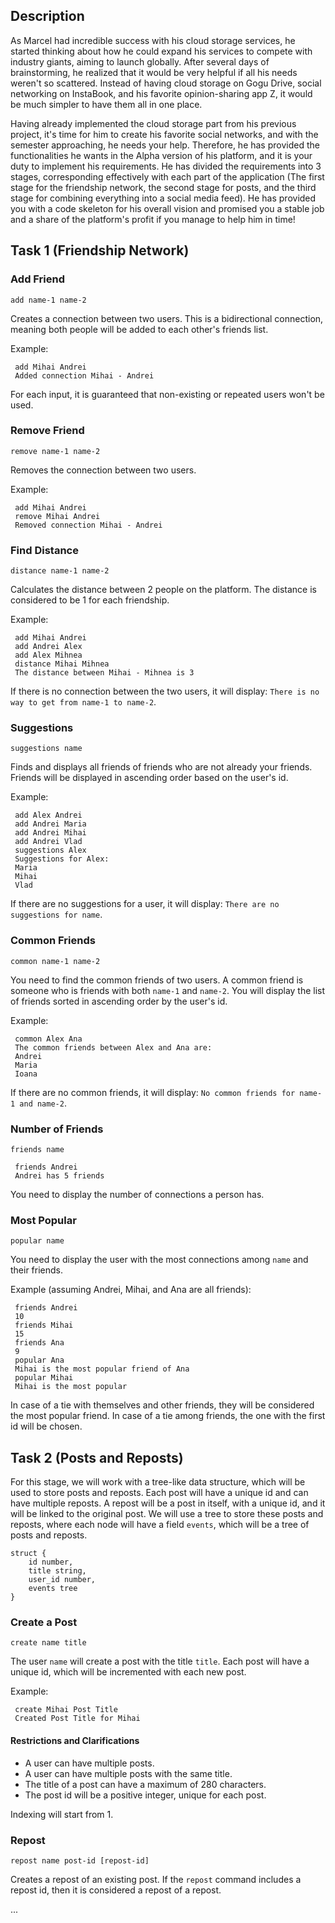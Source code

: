 
## Description

As Marcel had incredible success with his cloud storage services, he started thinking about how he could expand his services to compete with industry giants, aiming to launch globally. After several days of brainstorming, he realized that it would be very helpful if all his needs weren't so scattered. Instead of having cloud storage on Gogu Drive, social networking on InstaBook, and his favorite opinion-sharing app Z, it would be much simpler to have them all in one place.

Having already implemented the cloud storage part from his previous project, it's time for him to create his favorite social networks, and with the semester approaching, he needs your help. Therefore, he has provided the functionalities he wants in the Alpha version of his platform, and it is your duty to implement his requirements. He has divided the requirements into 3 stages, corresponding effectively with each part of the application (The first stage for the friendship network, the second stage for posts, and the third stage for combining everything into a social media feed). He has provided you with a code skeleton for his overall vision and promised you a stable job and a share of the platform's profit if you manage to help him in time!

## Task 1 (Friendship Network)

### Add Friend

`add name-1 name-2`

Creates a connection between two users. This is a bidirectional connection, meaning both people will be added to each other's friends list.

Example:

```
 add Mihai Andrei
 Added connection Mihai - Andrei
```

For each input, it is guaranteed that non-existing or repeated users won't be used.

### Remove Friend

`remove name-1 name-2`

Removes the connection between two users.

Example:

```
 add Mihai Andrei
 remove Mihai Andrei
 Removed connection Mihai - Andrei
```

### Find Distance

`distance name-1 name-2`

Calculates the distance between 2 people on the platform. The distance is considered to be 1 for each friendship.

Example:

```
 add Mihai Andrei
 add Andrei Alex
 add Alex Mihnea
 distance Mihai Mihnea
 The distance between Mihai - Mihnea is 3
```

If there is no connection between the two users, it will display: `There is no way to get from name-1 to name-2`.

### Suggestions

`suggestions name`

Finds and displays all friends of friends who are not already your friends. Friends will be displayed in ascending order based on the user's id.

Example:

```
 add Alex Andrei
 add Andrei Maria
 add Andrei Mihai
 add Andrei Vlad
 suggestions Alex
 Suggestions for Alex:
 Maria
 Mihai
 Vlad
```

If there are no suggestions for a user, it will display: `There are no suggestions for name`.

### Common Friends

`common name-1 name-2`

You need to find the common friends of two users. A common friend is someone who is friends with both `name-1` and `name-2`. You will display the list of friends sorted in ascending order by the user's id.

Example:

```
 common Alex Ana
 The common friends between Alex and Ana are:
 Andrei
 Maria
 Ioana
```

If there are no common friends, it will display: `No common friends for name-1 and name-2`.

### Number of Friends

`friends name`

```
 friends Andrei
 Andrei has 5 friends
```

You need to display the number of connections a person has.

### Most Popular

`popular name`

You need to display the user with the most connections among `name` and their friends.

Example (assuming Andrei, Mihai, and Ana are all friends):

```
 friends Andrei
 10
 friends Mihai
 15
 friends Ana
 9
 popular Ana
 Mihai is the most popular friend of Ana
 popular Mihai
 Mihai is the most popular
```

In case of a tie with themselves and other friends, they will be considered the most popular friend. In case of a tie among friends, the one with the first id will be chosen.

## Task 2 (Posts and Reposts)

For this stage, we will work with a tree-like data structure, which will be used to store posts and reposts. Each post will have a unique id and can have multiple reposts. A repost will be a post in itself, with a unique id, and it will be linked to the original post. We will use a tree to store these posts and reposts, where each node will have a field `events`, which will be a tree of posts and reposts.

```
struct {
    id number,
    title string,
    user_id number,
    events tree
}
```

### Create a Post

`create name title`

The user `name` will create a post with the title `title`. Each post will have a unique id, which will be incremented with each new post.

Example:

```
 create Mihai Post Title
 Created Post Title for Mihai
```

#### Restrictions and Clarifications

- A user can have multiple posts.
- A user can have multiple posts with the same title.
- The title of a post can have a maximum of 280 characters.
- The post id will be a positive integer, unique for each post.

Indexing will start from 1.

### Repost

`repost name post-id [repost-id]`

Creates a repost of an existing post. If the `repost` command includes a repost id, then it is considered a repost of a repost.

...

